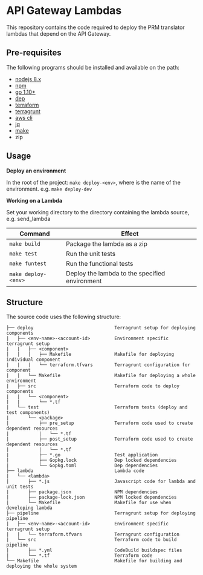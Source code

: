 # API Gateway Lambdas

This repository contains the code required to deploy the PRM translator lambdas that depend on the API Gateway.

## Pre-requisites

The following programs should be installed and available on the path:

* [nodejs 8.x](https://nodejs.org/en/)
* [npm](https://www.npmjs.com/)
* [go 1.10+](https://golang.org/)
* [dep](https://github.com/golang/dep)
* [terraform](https://www.terraform.io/)
* [terragrunt](https://github.com/gruntwork-io/terragrunt)
* [aws cli](https://aws.amazon.com/cli/)
* [jq](https://stedolan.github.io/jq/)
* [make](https://www.gnu.org/software/make/)
* zip

## Usage

**Deploy an environment**

In the root of the project: `make deploy-<env>`, where _<env>_ is the name of the environment. e.g. `make deploy-dev`

**Working on a Lambda**

Set your working directory to the directory containing the lambda source, e.g. send_lambda

|Command            |Effect|
|-------            |------|
|`make build`       |Package the lambda as a zip|
|`make test`        |Run the unit tests|
|`make funtest`     |Run the functional tests|
|`make deploy-<env>`|Deploy the lambda to the specified environment|

## Structure

The source code uses the following structure:

```
├── deploy                              Terragrunt setup for deploying components
|   ├── <env-name>-<account-id>         Environment specific terragrunt setup
|   |   ├── <component>
|   |   |   ├── Makefile                Makefile for deploying individual component
|   |   |   └── terraform.tfvars        Terragrunt configuration for component
|   |   └── Makefile                    Makefile for deploying a whole environment
|   ├── src                             Terraform code to deploy components
|   |   └── <component>
|   |       └── *.tf
|   └── test                            Terraform tests (deploy and test components)
|       └── <package>
|           ├── pre_setup               Terraform code used to create dependent resources
|           |   └── *.tf
|           ├── post_setup              Terraform code used to create dependent resources
|           |   └── *.tf
|           ├── *.go                    Test application
|           ├── Gopkg.lock              Dep locked dependencies
|           └── Gopkg.toml              Dep dependencies
├── lambda                              Lambda code
|   └── <lambda>
|       ├── *.js                        Javascript code for lambda and unit tests
|       ├── package.json                NPM dependencies
|       ├── package-lock.json           NPM locked dependencies
|       └── Makefile                    Makefile for use when developing lambda
├── pipeline                            Terragrunt setup for deploying pipeline
|   ├── <env-name>-<account-id>         Environment specific terragrunt setup
|   |   └── terraform.tfvars            Terragrunt configuration
|   └── src                             Terraform code to build pipeline
|       ├── *.yml                       CodeBuild buildspec files
|       └── *.tf                        Terraform code
└── Makefile                            Makefile for building and deploying the whole system
```
